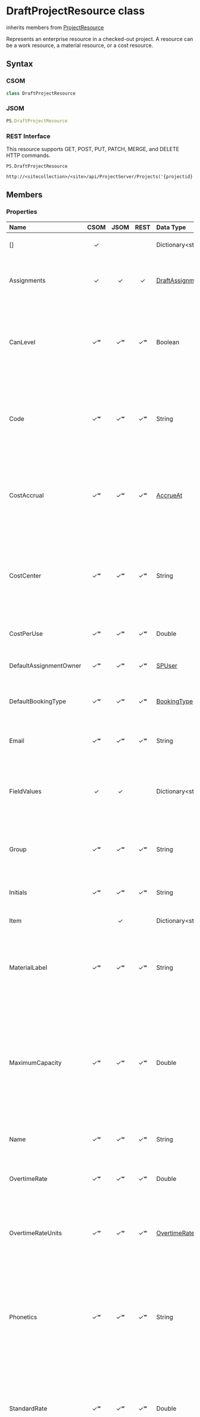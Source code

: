 [comment]: # (Name:DraftProjectResource)
[comment]: # (Type:class)
[comment]: # (Status:Verified)

# <a name="name"></a>DraftProjectResource class

inherits members from [ProjectResource](ProjectResource.md)<br/>

<a name="description"></a>Represents an enterprise resource in a checked-out project. A resource can be a work resource, a material resource, or a cost resource.

## <a name="syntax"></a>Syntax

### CSOM

```C#
class DraftProjectResource 
```
### JSOM

```JavaScript
PS.DraftProjectResource
```

### REST Interface

This resource supports GET, POST, PUT, PATCH, MERGE,  and DELETE HTTP commands.

```
PS.DraftProjectResource

http://<sitecollection>/<site>/api/ProjectServer/Projects('{projectid}')/Draft/ProjectResources('{resourceid}')
```

## <a name="members"></a>Members

### <a name="properties"></a>Properties

|**Name**|**CSOM**|**JSOM**|**REST**|**Data Type**|**Description**|
|:-----|:-----:|:-----:|:-----:|:-----|:-----|
|<a name="[]"></a>[]|&#x2713;|||Dictionary&lt;string, Object&gt;|Gets or sets an item in the project.|
|<a name="Assignments"></a>Assignments|&#x2713;|&#x2713;|&#x2713;|[DraftAssignmentCollection](DraftAssignmentCollection.md)|Gets the assignments that are associated with the resource.|
|<a name="CanLevel"></a>CanLevel|&#x2713;&#x02B7;|&#x2713;&#x02B7;|&#x2713;&#x02B7;|Boolean|Gets or sets a value that indicates whether resource leveling can be performed on the resource.|
|<a name="Code"></a>Code|&#x2713;&#x02B7;|&#x2713;&#x02B7;|&#x2713;&#x02B7;|String|Gets or sets any code, abbreviation, or number that is entered as part of the information about the resource.|
|<a name="CostAccrual"></a>CostAccrual|&#x2713;&#x02B7;|&#x2713;&#x02B7;|&#x2713;&#x02B7;|[AccrueAt](AccrueAt.md)|Gets or sets a value that represents how and when to charge resource costs to the cost of a task.|
|<a name="CostCenter"></a>CostCenter|&#x2713;&#x02B7;|&#x2713;&#x02B7;|&#x2713;&#x02B7;|String|Gets or sets any code, abbreviation, or number that has been entered as part of the information about the resource.|
|<a name="CostPerUse"></a>CostPerUse|&#x2713;&#x02B7;|&#x2713;&#x02B7;|&#x2713;&#x02B7;|Double|Gets or sets the cost per use of the resource.|
|<a name="DefaultAssignmentOwner"></a>DefaultAssignmentOwner|&#x2713;&#x02B7;|&#x2713;&#x02B7;|&#x2713;&#x02B7;|[SPUser](https://msdn.microsoft.com/en-us/library/microsoft.sharepoint.spuser.aspx)|Gets or sets the default assignment owner.|
|<a name="DefaultBookingType"></a>DefaultBookingType|&#x2713;&#x02B7;|&#x2713;&#x02B7;|&#x2713;&#x02B7;|[BookingType](BookingType.md)|Gets or sets the default booking type for the resource.|
|<a name="Email"></a>Email|&#x2713;&#x02B7;|&#x2713;&#x02B7;|&#x2713;&#x02B7;|String|Gets or sets the email address of the resource.|
|<a name="FieldValues"></a>FieldValues|&#x2713;|&#x2713;||Dictionary&lt;string, Object&gt;|Gets the collection of custom fields that have values set for the project resource.|
|<a name="Group"></a>Group|&#x2713;&#x02B7;|&#x2713;&#x02B7;|&#x2713;&#x02B7;|String|Gets or sets the name of a group to which a project resource belongs.|
|<a name="Initials"></a>Initials|&#x2713;&#x02B7;|&#x2713;&#x02B7;|&#x2713;&#x02B7;|String|Gets or sets the short name for the resource.|
|<a name="Item"></a>Item||&#x2713;||Dictionary&lt;string, Object&gt;|Gets or sets an item in the project.|
|<a name="MaterialLabel"></a>MaterialLabel|&#x2713;&#x02B7;|&#x2713;&#x02B7;|&#x2713;&#x02B7;|String|Gets or sets the unit of measure for supplies or other consumable items that are used in a project.|
|<a name="MaximumCapacity"></a>MaximumCapacity|&#x2713;&#x02B7;|&#x2713;&#x02B7;|&#x2713;&#x02B7;|Double|Gets or sets the percentage, or the number of units, that represent the maximum capacity for which the resource is available during the current time period.|
|<a name="Name"></a>Name|&#x2713;&#x02B7;|&#x2713;&#x02B7;|&#x2713;&#x02B7;|String|Gets or sets the name of the project resource.|
|<a name="OvertimeRate"></a>OvertimeRate|&#x2713;&#x02B7;|&#x2713;&#x02B7;|&#x2713;&#x02B7;|Double|Gets or sets the hourly rate of pay for overtime for the resource.|
|<a name="OvertimeRateUnits"></a>OvertimeRateUnits|&#x2713;&#x02B7;|&#x2713;&#x02B7;|&#x2713;&#x02B7;|[OvertimeRateFormat](OvertimeRateFormat.md)|Gets or sets the rate description format in which the overtime rate is displayed.|
|<a name="Phonetics"></a>Phonetics|&#x2713;&#x02B7;|&#x2713;&#x02B7;|&#x2713;&#x02B7;|String|Gets or sets phonetic information in either the Japanese Hiragana writing system or the Katakana writing system for resource names.|
|<a name="StandardRate"></a>StandardRate|&#x2713;&#x02B7;|&#x2713;&#x02B7;|&#x2713;&#x02B7;|Double|Gets or sets the rate of pay per hour for regular, non-overtime work that is performed by the resource.|
|<a name="StandardRateUnits"></a>StandardRateUnits|&#x2713;&#x02B7;|&#x2713;&#x02B7;|&#x2713;&#x02B7;|[StandardRateFormat](StandardRateFormat.md)|Gets or sets the rate description format in which the standard rate is displayed.|

### <a name="methods"></a>Methods

|**Name**|**CSOM**|**JSOM**|**REST**|**Data Type**|**Description**|
|:-----|:-----:|:-----:|:-----:|:-----|:-----|
|[DeleteObject()](#DeleteObject__)|&#x2713;|&#x2713;|&#x2713;|void|Deletes the [DraftProjectResource](DraftProjectResource.md) object.|
|[SetCustomFieldValue(String fieldName, Object value)](#SetCustomFieldValue_String_fieldName,_Object_value_)|&#x2713;|&#x2713;||void|Sets a custom field on the project resource.|

<br/>
#### Method Details

#### <a name="DeleteObject__"></a>DeleteObject()

Deletes the [DraftProjectResource](DraftProjectResource.md) object.

##### Syntax

```
void DeleteObject()
```

##### Parameters

None

##### Return Value

void

#### <a name="SetCustomFieldValue_String_fieldName,_Object_value_"></a>SetCustomFieldValue(String fieldName, Object value)

Sets a custom field on the project resource.

##### Syntax

```
void SetCustomFieldValue(String fieldName, Object value)
```

##### Parameters
|**Name**|**Type**|**Description**|
|:-----|:-----|:-----|
|fieldName|String| The name of the custom field.|
|value|Object|The value to be set for the custom field.|

##### Return Value

void

## <a name="seeAlso"></a>See Also

[DraftAssignment](DraftAssignment.md)<br/>
[DraftProjectResourceCollection](DraftProjectResourceCollection.md)<br/>
[ProjectResourceCreationInformation](ProjectResourceCreationInformation.md)<br/>
[SPUser](https://msdn.microsoft.com/library/microsoft.sharepoint.spuser.aspx)<br/>
